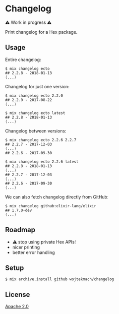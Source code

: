 # Changelog

:warning: Work in progress :warning:

Print changelog for a Hex package.

## Usage

Entire changelog:

```
$ mix changelog ecto
## 2.2.8 - 2018-01-13
(...)
```

Changelog for just one version:

```
$ mix changelog ecto 2.2.0
## 2.2.0 - 2017-08-22
(...)

$ mix changelog ecto latest
## 2.2.8 - 2018-01-13
(...)
```

Changelog between versions:

```
$ mix changelog ecto 2.2.6 2.2.7
## 2.2.7 - 2017-12-03
(...)
## 2.2.6 - 2017-09-30

$ mix changelog ecto 2.2.6 latest
## 2.2.8 - 2018-01-13
(...)
## 2.2.7 - 2017-12-03
(...)
## 2.2.6 - 2017-09-30
(...)
```

We can also fetch changelog directly from GitHub:

```
$ mix changelog github:elixir-lang/elixir
## 1.7.0-dev
(...)
```

## Roadmap

- :warning: stop using private Hex APIs!
- nicer printing
- better error handling

## Setup

```
$ mix archive.install github wojtekmach/changelog
```

## License

[Apache 2.0](./LICENSE.md)
